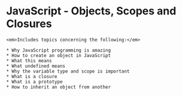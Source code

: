 <h1>JavaScript - Objects, Scopes and Closures</h1>

	<em>Includes topics concerning the following:</em>

	* Why JavaScript programming is amazing
	* How to create an object in JavaScript
	* What this means
	* What undefined means
	* Why the variable type and scope is important
	* What is a closure
	* What is a prototype
	* How to inherit an object from another
